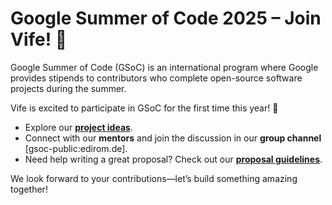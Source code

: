 # Google Summer of Code 2025 – Join Vife! 🚀  

Google Summer of Code (GSoC) is an international program where Google provides stipends to contributors who complete open-source software projects during the summer.  

Vife is excited to participate in GSoC for the first time this year! 🎉  

- Explore our **[project ideas](https://edirom.de/gsoc.html)**.  
- Connect with our **mentors** and join the discussion in our **group channel** [gsoc-public:edirom.de].  
- Need help writing a great proposal? Check out our **[proposal guidelines](here)**.  

We look forward to your contributions—let’s build something amazing together!  
